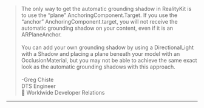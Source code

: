 


> The only way to get the automatic grounding shadow in RealityKit is to use the “plane” AnchoringComponent.Target. If you use the “anchor” AnchoringComponent.target, you will not receive the automatic grounding shadow on your content, even if it is an ARPlaneAnchor. <br><br>
You can add your own grounding shadow by using a DirectionalLight with a Shadow and placing a plane beneath your model with an OcclusionMaterial, but you may not be able to achieve the same exact look as the automatic grounding shadows with this approach.<br><br>
-Greg Chiste<br>
DTS Engineer<br>
 Worldwide Developer Relations

---
